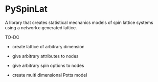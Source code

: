 # PySpinLat

A library that creates statistical mechanics models of spin lattice systems using a networkx-generated lattice. 

TO-DO
* create lattice of arbitrary dimension
* give arbitrary attributes to nodes
* give arbitrary spin options to nodes

* create multi dimensional Potts model
